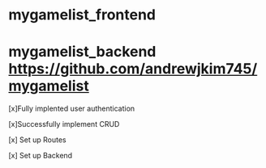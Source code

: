 # mygamelist_frontend
# mygamelist_backend https://github.com/andrewjkim745/mygamelist





[x]Fully implented user authentication



[x]Successfully implement CRUD 



[x] Set up Routes


[x] Set up Backend
